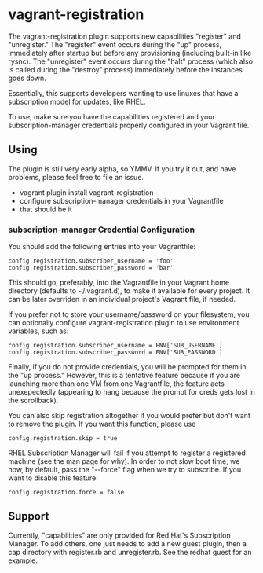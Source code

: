 # vagrant-registration

The vagrant-registration plugin supports new capabilities "register" and "unregister." The "register" event occurs during the "up" process, immediately after startup but before any provisioning (including built-in like rysnc). The "unregister" event occurs during the "halt" process (which also is called during the "destroy" process) immediately before the instances goes down. 

Essentially, this supports developers wanting to use linuxes that have a subscription model for updates, like RHEL.

To use, make sure you have the capabilities registered and your subscription-manager credentials properly configured in your Vagrant file.

## Using

The plugin is still very early alpha, so YMMV. If you try it out, and have problems, please feel free to file an issue. 

* vagrant plugin install vagrant-registration
* configure subscription-manager credentials in your Vagrantfile
* that should be it

### subscription-manager Credential Configuration

You should add the following entries into your Vagrantfile:

    config.registration.subscriber_username = 'foo'
    config.registration.subscriber_password = 'bar'

This should go, preferably, into the Vagrantfile in your Vagrant home directory (defaults to ~/.vagrant.d), to make it available for every project. It can be later overriden in an individual project's Vagrant file, if needed.

If you prefer not to store your username/password on your filesystem, you can optionally configure vagrant-registration plugin to use environment variables, such as:

    config.registration.subscriber_username = ENV['SUB_USERNAME']
    config.registration.subscriber_password = ENV['SUB_PASSWORD']

Finally, if you do not provide credentials, you will be prompted for them in the "up process." However, this is a tentative feature because if you are launching more than one VM from one Vagrantfile, the feature acts unexepectedly (appearing to hang because the prompt for creds gets lost in the scrollback). 

You can also skip registration altogether if you would prefer but don't want to remove the plugin. If you want this function, please use

    config.registration.skip = true

RHEL Subscription Manager will fail if you attempt to register a registered machine (see the man page for why). In order to not slow boot time, we now, by default, pass the "--force" flag when we try to subscribe. If you want to disable this feature:

    config.registration.force = false 

## Support
Currently, "capabilities" are only provided for Red Hat's Subscription Manager. To add others, one just needs to add a new guest plugin, then a cap directory with register.rb and unregister.rb. See the redhat guest for an example. 
